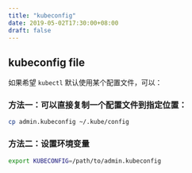 ```yaml
---
title: "kubeconfig"
date: 2019-05-02T17:30:00+08:00
draft: false
---
```


## kubeconfig file

如果希望 `kubectl` 默认使用某个配置文件，可以：

### 方法一：可以直接复制一个配置文件到指定位置：
```sh
cp admin.kubeconfig ~/.kube/config
```

### 方法二：设置环境变量
```sh
export KUBECONFIG=/path/to/admin.kubeconfig
```
